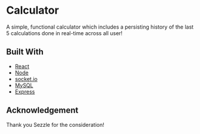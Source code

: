 # Calculator

A simple, functional calculator which includes a persisting history of the last 5 calculations done in real-time across all user!


## Built With

* [React](https://reactjs.org/)
* [Node](https://nodejs.org/en/)
* [socket.io](https://socket.io/)
* [MySQL](https://www.mysql.com/)
* [Express](https://expressjs.com/)

## Acknowledgement

Thank you Sezzle for the consideration!

